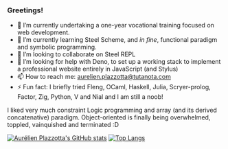 ### Greetings!


- 🔭 I’m currently undertaking a one-year vocational training focused on web development.
- 🌱 I’m currently learning Steel Scheme, and _in fine_, functional paradigm and symbolic programming.
- 👯 I’m looking to collaborate on Steel REPL
- 🤔 I’m looking for help with Deno, to set up a working stack to implement a professional website entirely in JavaScript (and Stylus)
- 📫 How to reach me: aurelien.plazzotta@tutanota.com
- ⚡ Fun fact: I briefly tried Fleng, OCaml, Haskell, Julia, Scryer-prolog, Factor, Zig, Python, V and Nial and I am still a noob! 

I liked very much constraint Logic programming and array (and its derived concatenative) paradigm. Object-oriented is finally being overwhelmed, toppled, vainquished and terminated :D


[![Aurélien Plazzotta's GitHub stats](https://github-readme-stats.vercel.app/api?username=kenaryn&show_icons=true&theme=radical)](https://github.com/kenaryn/github-readme-stats)
    [![Top Langs](https://github-readme-stats.vercel.app/api/top-langs/?username=kenaryn&langs_count=8&layout=donut)](https://github.com/kenaryn/github-readme-stats)
